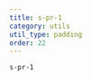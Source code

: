 ```yaml
---
title: s-pr-1
category: utils
util_type: padding
order: 22
---
```

<div class="s-pr-1">
  <code>s-pr-1</code>
</div>